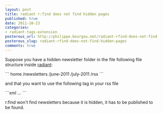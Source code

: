 ```yaml
---
layout: post
title: radiant r:find does not find hidden pages
published: true
date: 2011-10-23
categories:
- radiant-tags-extension
posterous_url: http://philippe.bourgau.net/radiant-rfind-does-not-find-hidden-pages
posterous_slug: radiant-rfind-does-not-find-hidden-pages
comments: true
---
```

<p>Suppose you have a hidden newsletter folder in the file following file structure inside <a href="http://radiantcms.org/" title="Radiant is a no-fluff, open source content management system designed for small teams.">radiant</a>:<p />
```
home
  /newsletters
  /june-2011
  /july-2011
  /rss
```
<p />and that you want to use the following tag in your rss file<p />
```xml
<r:find url="/newsletters/"> ... </r:find>
```
<p />r:find won't find newsletters because it is hidden, it has to be published to be found.</p>
